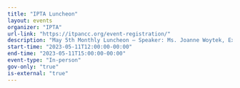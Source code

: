 ```yaml
---
title: "IPTA Luncheon"
layout: events
organizer: "IPTA"
url-link: "https://itpancc.org/event-registration/"
description: "May 5th Monthly Luncheon – Speaker: Ms. Joanne Woytek, Executive Program Director, NASA SEWP. Upcoming SEWP VI procurement Discussion."
start-time: "2023-05-11T12:00:00-00:00"
end-time: "2023-05-11T15:00:00-00:00"
event-type: "In-person"
gov-only: "true"
is-external: "true"
---
```

